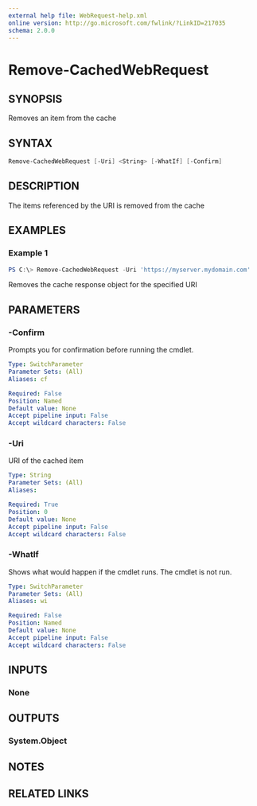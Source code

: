 ```yaml
---
external help file: WebRequest-help.xml
online version: http://go.microsoft.com/fwlink/?LinkID=217035
schema: 2.0.0
---
```

# Remove-CachedWebRequest

## SYNOPSIS

Removes an item from the cache

## SYNTAX

```powershell
Remove-CachedWebRequest [-Uri] <String> [-WhatIf] [-Confirm]
```

## DESCRIPTION

The items referenced by the URI is removed from the cache

## EXAMPLES

### Example 1

```powershell
PS C:\> Remove-CachedWebRequest -Uri 'https://myserver.mydomain.com'
```

Removes the cache response object for the specified URI

## PARAMETERS

### -Confirm

Prompts you for confirmation before running the cmdlet.

```yaml
Type: SwitchParameter
Parameter Sets: (All)
Aliases: cf

Required: False
Position: Named
Default value: None
Accept pipeline input: False
Accept wildcard characters: False
```

### -Uri

URI of the cached item

```yaml
Type: String
Parameter Sets: (All)
Aliases:

Required: True
Position: 0
Default value: None
Accept pipeline input: False
Accept wildcard characters: False
```

### -WhatIf

Shows what would happen if the cmdlet runs.
The cmdlet is not run.

```yaml
Type: SwitchParameter
Parameter Sets: (All)
Aliases: wi

Required: False
Position: Named
Default value: None
Accept pipeline input: False
Accept wildcard characters: False
```

## INPUTS

### None

## OUTPUTS

### System.Object

## NOTES

## RELATED LINKS
